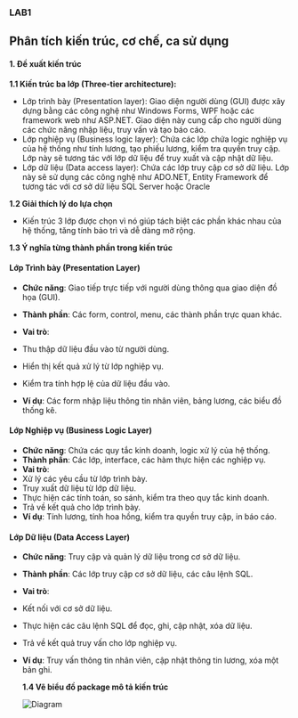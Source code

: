 ### LAB1
## Phân tích kiến trúc, cơ chế, ca sử dụng

#### **1. Đề xuất kiến trúc**
**1.1 Kiến trúc ba lớp (Three-tier architecture):**
 - Lớp trình bày (Presentation layer): Giao diện người dùng (GUI) được xây dựng bằng các công nghệ như Windows Forms, WPF hoặc các framework web như ASP.NET. Giao diện này cung cấp cho người dùng các chức năng nhập liệu, truy vấn và tạo báo cáo.
 -  Lớp nghiệp vụ (Business logic layer): Chứa các lớp chứa logic nghiệp vụ của hệ thống như tính lương, tạo phiếu lương, kiểm tra quyền truy cập. Lớp này sẽ tương tác với lớp dữ liệu để truy xuất và cập nhật dữ liệu.
 - Lớp dữ liệu (Data access layer): Chứa các lớp truy cập cơ sở dữ liệu. Lớp này sẽ sử dụng các công nghệ như ADO.NET, Entity Framework để tương tác với cơ sở dữ liệu SQL Server hoặc Oracle
   
**1.2 Giải thích lý do lựa chọn**
- Kiến trúc 3 lớp được chọn vì nó giúp tách biệt các phần khác nhau của hệ thống, tăng tính bảo trì và dễ dàng mở rộng.

**1.3 Ý nghĩa từng thành phần trong kiến trúc**

#### **Lớp Trình bày (Presentation Layer)**
- **Chức năng**: Giao tiếp trực tiếp với người dùng thông qua giao diện đồ họa (GUI).
- **Thành phần**: Các form, control, menu, các thành phần trực quan khác.
- **Vai trò**:
- Thu thập dữ liệu đầu vào từ người dùng.
- Hiển thị kết quả xử lý từ lớp nghiệp vụ.
- Kiểm tra tính hợp lệ của dữ liệu đầu vào.

- **Ví dụ**: Các form nhập liệu thông tin nhân viên, bảng lương, các biểu đồ thống kê.
#### **Lớp Nghiệp vụ (Business Logic Layer)**
- **Chức năng**: Chứa các quy tắc kinh doanh, logic xử lý của hệ thống.
- **Thành phần**: Các lớp, interface, các hàm thực hiện các nghiệp vụ.
- **Vai trò**:
- Xử lý các yêu cầu từ lớp trình bày.
- Truy xuất dữ liệu từ lớp dữ liệu.
- Thực hiện các tính toán, so sánh, kiểm tra theo quy tắc kinh doanh.
- Trả về kết quả cho lớp trình bày.
- **Ví dụ**: Tính lương, tính hoa hồng, kiểm tra quyền truy cập, in báo cáo.
#### **Lớp Dữ liệu (Data Access Layer)**
- **Chức năng**: Truy cập và quản lý dữ liệu trong cơ sở dữ liệu.
- **Thành phần**: Các lớp truy cập cơ sở dữ liệu, các câu lệnh SQL.
- **Vai trò**:
- Kết nối với cơ sở dữ liệu.
- Thực hiện các câu lệnh SQL để đọc, ghi, cập nhật, xóa dữ liệu.
- Trả về kết quả truy vấn cho lớp nghiệp vụ.
- **Ví dụ**: Truy vấn thông tin nhân viên, cập nhật thông tin lương, xóa một bản ghi.

  **1.4 Vẽ biểu đồ package mô tả kiến trúc**
  
  ![Diagram](https://www.planttext.com/api/plantuml/png/UhzxlqDnIM9HIMbk3bT1Od9sOdggWb90KMfnQbv9OabcVfw2Js9bQf6IGZMN0X0avoGM5okuXteYyKABKuiyyqfIYz8IarEvQhaGvZYL5cVcfGAL-EIdPoPZCmcc0gm0IJmujQWi4yqqbyIIH0N7v6ImWPX6WQGXicY2IOd5O8E0hbRGrRL3inE51vP7CeZB8JKl1HWq00000F__0m00)
